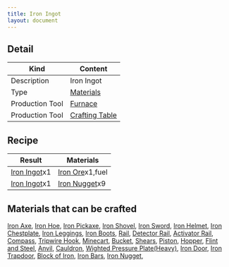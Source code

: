```yaml
---
title: Iron Ingot
layout: document
---
```

## Detail

|Kind|Content|
|---|---|
|Description|Iron Ingot|
|Type|[Materials](Materials)|
|Production Tool|[Furnace](Furnace)|
|Production Tool|[Crafting Table](Crafting_Table)|


## Recipe

|Result|Materials|
|---|---|
|[Iron Ingot](Iron_Ingot)x1|[Iron Ore](Iron_Ore)x1,fuel|
|[Iron Ingot](Iron_Ingot)x1|[Iron Nugget](Iron_Nugget)x9|

## Materials that can be crafted

[Iron Axe](Iron_Axe),
[Iron Hoe](Iron_Hoe),
[Iron Pickaxe](Iron_Pickaxe),
[Iron Shovel](Iron_Shovel),
[Iron Sword](Iron_Sword),
[Iron Helmet](Iron_Helmet),
[Iron Chestplate](Iron_Chestplate),
[Iron Leggings](Iron_Leggings),
[Iron Boots](Iron_Boots),
[Rail](Rail),
[Detector Rail](Detector_Rail),
[Activator Rail](Activator_Rail),
[Compass](Compass),
[Tripwire Hook](Tripwire_Hook),
[Minecart](Minecart),
[Bucket](Bucket),
[Shears](Shears),
[Piston](Piston),
[Hopper](Hopper),
[Flint and Steel](Flint_and_Steel),
[Anvil](Anvil),
[Cauldron](Cauldron),
[Wighted Pressure Plate(Heavy)](Wighted_Pressure_Plate(Heavy)),
[Iron Door](Iron_Door),
[Iron Trapdoor](Iron_Trapdoor),
[Block of Iron](Block_of_Iron),
[Iron Bars](Iron_Bars),
[Iron Nugget](Iron_Nugget),
